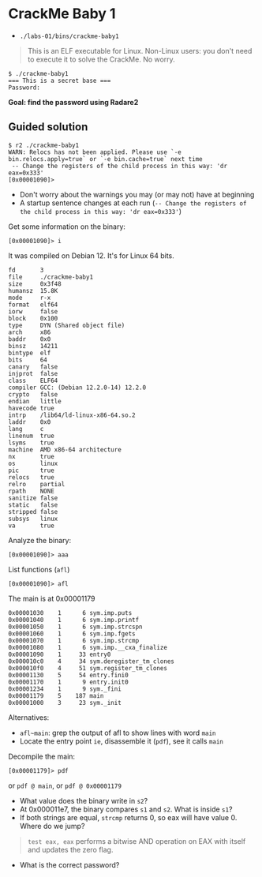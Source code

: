 # CrackMe Baby 1

- `./labs-01/bins/crackme-baby1`

> This is an ELF executable for Linux. 
> Non-Linux users: you don't need to execute it to solve the CrackMe. No worry.

```
$ ./crackme-baby1 
=== This is a secret base ===
Password: 
```

**Goal: find the password using Radare2**

## Guided solution

```
$ r2 ./crackme-baby1 
WARN: Relocs has not been applied. Please use `-e bin.relocs.apply=true` or `-e bin.cache=true` next time
 -- Change the registers of the child process in this way: 'dr eax=0x333'
[0x00001090]> 
```

- Don't worry about the warnings you may (or may not) have at beginning
- A startup sentence changes at each run (`-- Change the registers of the child process in this way: 'dr eax=0x333'`)

Get some information on the binary:

```
[0x00001090]> i
```

It was compiled on Debian 12. It's for Linux 64 bits.

```
fd       3
file     ./crackme-baby1
size     0x3f48
humansz  15.8K
mode     r-x
format   elf64
iorw     false
block    0x100
type     DYN (Shared object file)
arch     x86
baddr    0x0
binsz    14211
bintype  elf
bits     64
canary   false
injprot  false
class    ELF64
compiler GCC: (Debian 12.2.0-14) 12.2.0
crypto   false
endian   little
havecode true
intrp    /lib64/ld-linux-x86-64.so.2
laddr    0x0
lang     c
linenum  true
lsyms    true
machine  AMD x86-64 architecture
nx       true
os       linux
pic      true
relocs   true
relro    partial
rpath    NONE
sanitize false
static   false
stripped false
subsys   linux
va       true
```

Analyze the binary:

```
[0x00001090]> aaa
```

List functions (`afl`)

```
[0x00001090]> afl
```

The main is at 0x00001179

```
0x00001030    1      6 sym.imp.puts
0x00001040    1      6 sym.imp.printf
0x00001050    1      6 sym.imp.strcspn
0x00001060    1      6 sym.imp.fgets
0x00001070    1      6 sym.imp.strcmp
0x00001080    1      6 sym.imp.__cxa_finalize
0x00001090    1     33 entry0
0x000010c0    4     34 sym.deregister_tm_clones
0x000010f0    4     51 sym.register_tm_clones
0x00001130    5     54 entry.fini0
0x00001170    1      9 entry.init0
0x00001234    1      9 sym._fini
0x00001179    5    187 main
0x00001000    3     23 sym._init
```

Alternatives:

- `afl~main`: grep the output of afl to show lines with word `main`
- Locate the entry point `ie`, disassemble it (`pdf`), see it calls `main`

Decompile the main:

```
[0x00001179]> pdf
```

or `pdf @ main`, or `pdf @ 0x00001179`

- What value does the binary write in `s2`?
- At 0x000011e7, the binary compares `s1` and `s2`. What is inside `s1`?
- If both strings are equal, `strcmp` returns 0, so eax will have value 0. Where do we jump?

> `test eax, eax` performs a bitwise AND operation on EAX with itself and updates the zero flag.

- What is the correct password?
